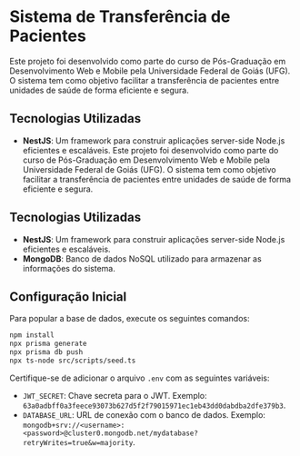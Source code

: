 # Sistema de Transferência de Pacientes

Este projeto foi desenvolvido como parte do curso de Pós-Graduação em Desenvolvimento Web e Mobile pela Universidade Federal de Goiás (UFG). O sistema tem como objetivo facilitar a transferência de pacientes entre unidades de saúde de forma eficiente e segura.

## Tecnologias Utilizadas

- **NestJS**: Um framework para construir aplicações server-side Node.js eficientes e escaláveis.
Este projeto foi desenvolvido como parte do curso de Pós-Graduação em Desenvolvimento Web e Mobile pela Universidade Federal de Goiás (UFG). O sistema tem como objetivo facilitar a transferência de pacientes entre unidades de saúde de forma eficiente e segura.

## Tecnologias Utilizadas

- **NestJS**: Um framework para construir aplicações server-side Node.js eficientes e escaláveis.
- **MongoDB**: Banco de dados NoSQL utilizado para armazenar as informações do sistema.

## Configuração Inicial

Para popular a base de dados, execute os seguintes comandos:

```bash
npm install
npx prisma generate
npx prisma db push
npx ts-node src/scripts/seed.ts
```

Certifique-se de adicionar o arquivo `.env` com as seguintes variáveis:

- `JWT_SECRET`: Chave secreta para o JWT. Exemplo: `63a0adbff0a3feece93073b627d5f2f79015971ec1eb43dd0dabdba2dfe379b3`.
- `DATABASE_URL`: URL de conexão com o banco de dados. Exemplo: `mongodb+srv://<username>:<password>@cluster0.mongodb.net/mydatabase?retryWrites=true&w=majority`.


